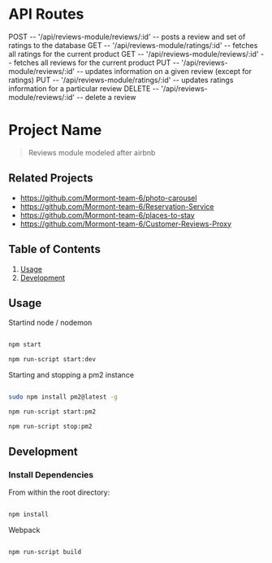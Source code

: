 # API Routes
POST -- '/api/reviews-module/reviews/:id' -- posts a review and set of ratings to the database
GET -- '/api/reviews-module/ratings/:id' -- fetches all ratings for the current product
GET -- '/api/reviews-module/reviews/:id' -- fetches all reviews for the current product
PUT -- '/api/reviews-module/reviews/:id' -- updates information on a given review (except for ratings)
PUT -- '/api/reviews-module/ratings/:id' -- updates ratings information for a particular review
DELETE -- '/api/reviews-module/reviews/:id' -- delete a review

# Project Name

> Reviews module modeled after airbnb

## Related Projects

  - https://github.com/Mormont-team-6/photo-carousel
  - https://github.com/Mormont-team-6/Reservation-Service
  - https://github.com/Mormont-team-6/places-to-stay
  - https://github.com/Mormont-team-6/Customer-Reviews-Proxy

## Table of Contents

1. [Usage](#Usage)
1. [Development](#development)

## Usage

Startind node / nodemon

```sh

npm start

npm run-script start:dev

```

Starting and stopping a pm2 instance

```sh

sudo npm install pm2@latest -g

npm run-script start:pm2

npm run-script stop:pm2

```

## Development

### Install Dependencies

From within the root directory:

```sh

npm install

```
Webpack

```sh

npm run-script build

```


